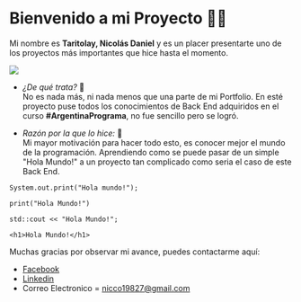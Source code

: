 # **Bienvenido a mi Proyecto** 👋😁
Mi nombre es **Taritolay, Nicolás Daniel** y es un placer presentarte uno de los proyectos más importantes que hice hasta el momento.

![](https://www.interviewbit.com/blog/wp-content/uploads/2021/09/backend.jpg)

- *¿De qué trata?* 🤔                                        
No es nada más, ni nada menos que una parte de mi Portfolio. En esté proyecto puse todos los conocimientos de Back End adquiridos en el curso **#ArgentinaPrograma**, no fue sencillo pero se logró.
  
- *Razón por la que lo hice:* 🤔                                  
Mi mayor motivación para hacer todo esto, es conocer mejor el mundo de la programación. Aprendiendo como se puede pasar de un simple "Hola Mundo!" a un proyecto tan complicado como seria el caso de este Back End.

```
System.out.print("Hola mundo!");

print("Hola Mundo!")

std::cout << "Hola Mundo!";

<h1>Hola Mundo!</h1>
```

Muchas gracias por observar mi avance, puedes contactarme aquí:

- [Facebook](https://www.facebook.com/nicolas.daniel.92/)
- [Linkedin](https://www.linkedin.com/in/nicol%C3%A1s-daniel-207710250/)
- Correo Electronico = nicco19827@gmail.com
